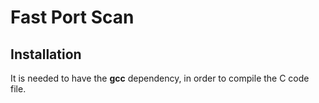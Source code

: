 # Fast Port Scan

## Installation

It is needed to have the **gcc** dependency, in order to compile the C code file.


